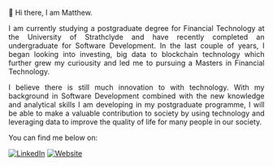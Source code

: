 :wave: Hi there, I am Matthew. 

<div align="justify">
 <p align="justify">I am currently studying a postgraduate degree for Financial Technology at the University of Strathclyde and have recently completed an undergraduate for Software Development.
In the last couple of years, I began looking into investing, big data to blockchain technology which further grew my curiousity and led me to pursuing a Masters in Financial Technology.</p>
  
<p align="justify">I believe there is still much innovation to with technology. With my background in Software Development combined with the new knowledge and analytical skills I am developing in my postgraduate programme, 
I will be able to make a valuable contribution to society by using technology and leveraging data to improve the quality of life for many people in our society. </p>
</div>


You can find me below on:

[![LinkedIn][1.2]][1] [![Website][2.2]][2]

<!-- Icons -->

[1.2]: https://img.shields.io/badge/LinkedIn-0077B5?style=for-the-badge&logo=linkedin&logoColor=white
[2.2]: https://img.shields.io/badge/Personal_Website-4285F4?style=for-the-badge&logo=Google-chrome&logoColor=white

<!-- Links to your social media accounts -->

[1]: https://www.linkedin.com/in/matthewwan-/
[2]: https://matthew-wan.com/

  
<!---
matthew-wan/matthew-wan is a ✨ special ✨ repository because its `README.md` (this file) appears on your GitHub profile.
You can click the Preview link to take a look at your changes.
--->
